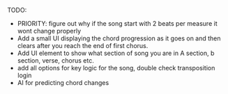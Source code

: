 TODO:

- PRIORITY: figure out why if the song start with 2 beats per measure it wont change properly
- Add a small UI displaying the chord progression as it goes on and then clears after you reach the end of first chorus.
- Add UI element to show what section of song you are in A section, b section, verse, chorus etc.
- add all options for key logic for the song, double check transposition login
- AI for predicting chord changes